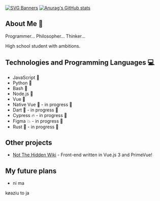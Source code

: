 [![SVG Banners](https://svg-banners.vercel.app/api?type=typeWriter&text1=I%20hate%20furries&width=800&height=150)](https://github.com/Akshay090/svg-banners)
[![Anurag's GitHub stats](https://github-readme-stats.vercel.app/api?username=k0aziu)](https://github.com/anuraghazra/github-readme-stats)
## About Me 🚀
Programmer...
Philosopher...
Thinker...

High school student with ambitions.

## Technologies and Programming Languages 💻
- JavaScript 📜
- Python 🐍
- Bash 🐚
- Node.js 🍔
- Vue 🖖
- Native Vue 🖖 - in progress 🎉
- Dart 🎯 - in progress 🎉
- Cypress 🔥 - in progress 🎉
- Figma 💥 - in progress 🎉
- Rust 🦀 - in progress 🎉

## Other projects
- [Not The Hidden Wiki](https://notthehiddenwiki.com/) - Front-end written in Vue.js 3 and PrimeVue!

## My future plans
- ni ma



køaziu to ja
